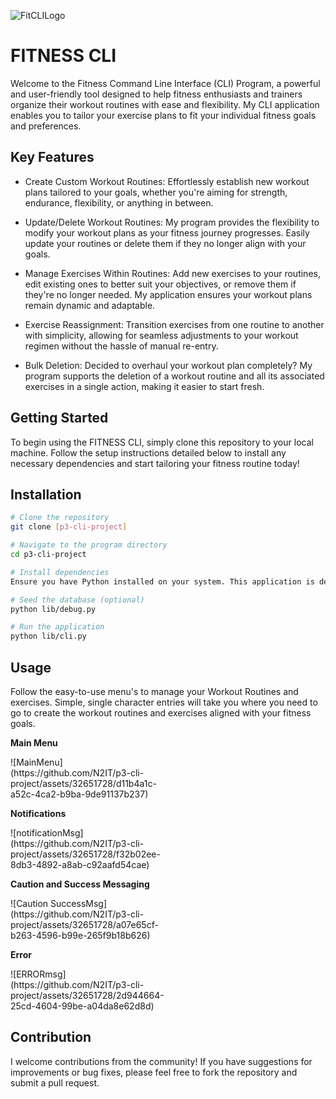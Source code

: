 ![FitCLILogo](https://github.com/N2IT/p3-cli-project/assets/32651728/ac3b160b-c6d5-4c96-9d60-f4155ea792d4)

# FITNESS CLI

Welcome to the Fitness Command Line Interface (CLI) Program, a powerful and user-friendly tool designed to help fitness enthusiasts and trainers organize their workout routines with ease and flexibility. My CLI application enables you to tailor your exercise plans to fit your individual fitness goals and preferences.

## Key Features

- Create Custom Workout Routines: Effortlessly establish new workout plans tailored to your goals, whether you're aiming for strength, endurance, flexibility, or anything in between.

- Update/Delete Workout Routines: My program provides the flexibility to modify your workout plans as your fitness journey progresses. Easily update your routines or delete them if they no longer align with your goals.

- Manage Exercises Within Routines: Add new exercises to your routines, edit existing ones to better suit your objectives, or remove them if they're no longer needed. My application ensures your workout plans remain dynamic and adaptable.

- Exercise Reassignment: Transition exercises from one routine to another with simplicity, allowing for seamless adjustments to your workout regimen without the hassle of manual re-entry.

- Bulk Deletion: Decided to overhaul your workout plan completely? My program supports the deletion of a workout routine and all its associated exercises in a single action, making it easier to start fresh.

## Getting Started

To begin using the FITNESS CLI, simply clone this repository to your local machine. Follow the setup instructions detailed below to install any necessary dependencies and start tailoring your fitness routine today!

## Installation

```bash
# Clone the repository
git clone [p3-cli-project]

# Navigate to the program directory
cd p3-cli-project

# Install dependencies
Ensure you have Python installed on your system. This application is developed with Python 3. Ensure your Python version is compatible by checking with python --version or python3 --version.

# Seed the database (optional)
python lib/debug.py

# Run the application
python lib/cli.py
```

## Usage
Follow the easy-to-use menu's to manage your Workout Routines and exercises. Simple, single character entries will take you where you need to go to create the workout routines and exercises aligned with your fitness goals.

<b>Main Menu</b>
<p style="width:50%">
![MainMenu](https://github.com/N2IT/p3-cli-project/assets/32651728/d11b4a1c-a52c-4ca2-b9ba-9de91137b237)
</p>

<b>Notifications</b>
<p style="width:50%">
![notificationMsg](https://github.com/N2IT/p3-cli-project/assets/32651728/f32b02ee-8db3-4892-a8ab-c92aafd54cae)
</p>

<b>Caution and Success Messaging</b>
<p style="width:50%">
![Caution SuccessMsg](https://github.com/N2IT/p3-cli-project/assets/32651728/a07e65cf-b263-4596-b99e-265f9b18b626)
</p>

<b>Error</b>
<p style="width:50%">
![ERRORmsg](https://github.com/N2IT/p3-cli-project/assets/32651728/2d944664-25cd-4604-99be-a04da8e62d8d)
</p>

## Contribution

I welcome contributions from the community! If you have suggestions for improvements or bug fixes, please feel free to fork the repository and submit a pull request.